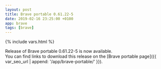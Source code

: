 ```yaml
---
layout: post
title: Brave portable 0.61.22-5
date: 2019-02-16 23:25:00 +0100
app: brave
tags: [brave]
---
```

{% include vars.html %}

Release of Brave portable 0.61.22-5 is now available.<br />
You can find links to download this release on the [Brave portable page]({{ var_seo_url | append: '/app/brave-portable/' }}).